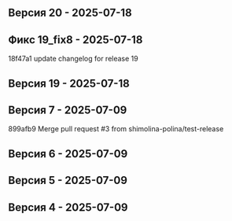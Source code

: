 ## Версия 20 - 2025-07-18


## Фикс 19_fix8 - 2025-07-18
18f47a1 update changelog for release 19

## Версия 19 - 2025-07-18


## Версия 7 - 2025-07-09
899afb9 Merge pull request #3 from shimolina-polina/test-release

## Версия 6 - 2025-07-09


## Версия 5 - 2025-07-09


## Версия 4 - 2025-07-09


